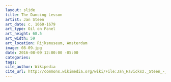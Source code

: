 ```yaml
---
layout: slide
title: The Dancing Lesson
artist: Jan Steen
art_date: c. 1660-1679
art_type: Oil on Panel
art_height: 68.5
art_width: 59
art_location: Rijksmuseum, Amsterdam
image: 08-09.jpg
date: 2016-08-09 12:00:00 -05:00
categories:
tags:
cite_author: Wikipedia
cite_url: http://commons.wikimedia.org/wiki/File:Jan_Havicksz._Steen_-_Kinderen_leren_een_poes_dansen,_bekend_als_%27De_dansles%27_-_Google_Art_Project.jpg
---
```

